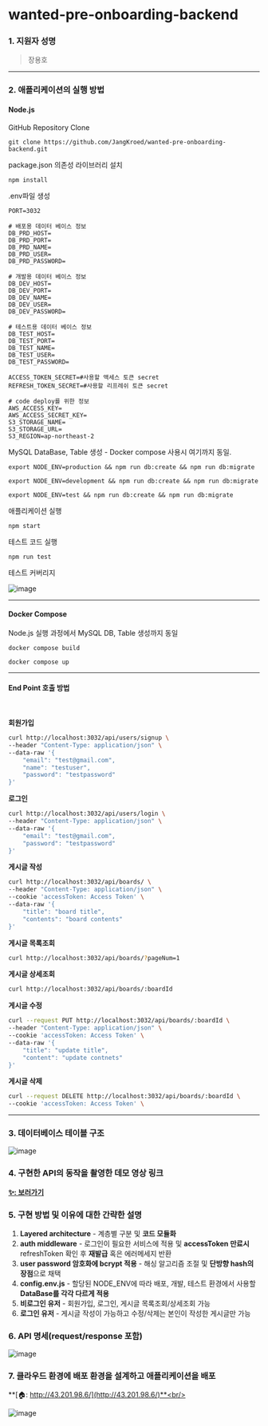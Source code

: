 # wanted-pre-onboarding-backend

### 1. 지원자 성명

> 장용호

<hr/>

### 2. 애플리케이션의 실행 방법

#### Node.js

GitHub Repository Clone

```
git clone https://github.com/JangKroed/wanted-pre-onboarding-backend.git
```

package.json 의존성 라이브러리 설치

```
npm install
```

.env파일 생성

```
PORT=3032

# 배포용 데이터 베이스 정보
DB_PRD_HOST=
DB_PRD_PORT=
DB_PRD_NAME=
DB_PRD_USER=
DB_PRD_PASSWORD=

# 개발용 데이터 베이스 정보
DB_DEV_HOST=
DB_DEV_PORT=
DB_DEV_NAME=
DB_DEV_USER=
DB_DEV_PASSWORD=

# 테스트용 데이터 베이스 정보
DB_TEST_HOST=
DB_TEST_PORT=
DB_TEST_NAME=
DB_TEST_USER=
DB_TEST_PASSWORD=

ACCESS_TOKEN_SECRET=#사용할 액세스 토큰 secret
REFRESH_TOKEN_SECRET=#사용할 리프레쉬 토큰 secret

# code deploy를 위한 정보
AWS_ACCESS_KEY=
AWS_ACCESS_SECRET_KEY=
S3_STORAGE_NAME=
S3_STORAGE_URL=
S3_REGION=ap-northeast-2
```

MySQL DataBase, Table 생성 - Docker compose 사용시 여기까지 동일.

```
export NODE_ENV=production && npm run db:create && npm run db:migrate
```

```
export NODE_ENV=development && npm run db:create && npm run db:migrate
```

```
export NODE_ENV=test && npm run db:create && npm run db:migrate
```

애플리케이션 실행

```
npm start
```

테스트 코드 실행

```
npm run test
```

테스트 커버리지

![image](https://blog.kakaocdn.net/dn/cAukoA/btsp8WZvmbS/kF65Ks1yfanWOliaEznPMk/img.png)

<hr/>

#### Docker Compose

Node.js 실행 과정에서 MySQL DB, Table 생성까지 동일

```
docker compose build
```

```
docker compose up
```

<hr/>

#### End Point 호출 방법

<br>

**회원가입**

```bash
curl http://localhost:3032/api/users/signup \
--header "Content-Type: application/json" \
--data-raw '{
    "email": "test@gmail.com",
    "name": "testuser",
    "password": "testpassword"
}'
```

**로그인**

```bash
curl http://localhost:3032/api/users/login \
--header "Content-Type: application/json" \
--data-raw '{
    "email": "test@gmail.com",
    "password": "testpassword"
}'
```

**게시글 작성**

```bash
curl http://localhost:3032/api/boards/ \
--header "Content-Type: application/json" \
--cookie 'accessToken: Access Token' \
--data-raw '{
    "title": "board title",
    "contents": "board contents"
}'
```

**게시글 목록조회**

```bash
curl http://localhost:3032/api/boards/?pageNum=1
```

**게시글 상세조회**

```bash
curl http://localhost:3032/api/boards/:boardId
```

**게시글 수정**

```bash
curl --request PUT http://localhost:3032/api/boards/:boardId \
--header "Content-Type: application/json" \
--cookie 'accessToken: Access Token' \
--data-raw '{
    "title": "update title",
    "content": "update contnets"
}'
```

**게시글 삭제**

```bash
curl --request DELETE http://localhost:3032/api/boards/:boardId \
--cookie 'accessToken: Access Token' \
```

<hr/>

### 3. 데이터베이스 테이블 구조

![image](https://blog.kakaocdn.net/dn/bU7fla/btsp3mLDjTs/030b8bM8O4FtY7M89QkzhK/img.png)

### 4. 구현한 API의 동작을 촬영한 데모 영상 링크

**[✨: 보러가기](https://youtu.be/LOx8ibDPl0Q)**<br/>

### 5. 구현 방법 및 이유에 대한 간략한 설명

1. **Layered architecture** - 계층별 구분 및 **코드 모듈화**
2. **auth middleware** - 로그인이 필요한 서비스에 적용 및 **accessToken 만료시** refreshToken 확인 후 **재발급** 혹은 에러메세지 반환
3. **user password 암호화에 bcrypt 적용** - 해싱 알고리즘 조절 및 **단방향 hash의 장점**으로 채택
4. **config.env.js** - 할당된 NODE_ENV에 따라 배포, 개발, 테스트 환경에서 사용할 **DataBase를 각각 다르게 적용**
5. **비로그인 유저** - 회원가입, 로그인, 게시글 목록조회/상세조회 가능
6. **로그인 유저** - 게시글 작성이 가능하고 수정/삭제는 본인이 작성한 게시글만 가능

### 6. API 명세(request/response 포함)

![image](https://blog.kakaocdn.net/dn/OGCMx/btsp6qNNb6l/nXRrg5lzFQeq44JAS0fQJk/img.png)

### 7. 클라우드 환경에 배포 환경을 설계하고 애플리케이션을 배포

**[🏠: http://43.201.98.6/](http://43.201.98.6/)**<br/>

![image](https://blog.kakaocdn.net/dn/p8voe/btsp8XxkHzY/FRVwVhbiicLbeKd4SAhEaK/img.png)
